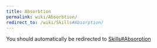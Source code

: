 ```yaml
---
title: Absorbtion
permalink: wiki/Absorbtion/
redirect_to: /wiki/Skills#Absorption/
---
```


You should automatically be redirected to [Skills#Absorption](/keeperrl_wiki/Skills#Absorption/)
